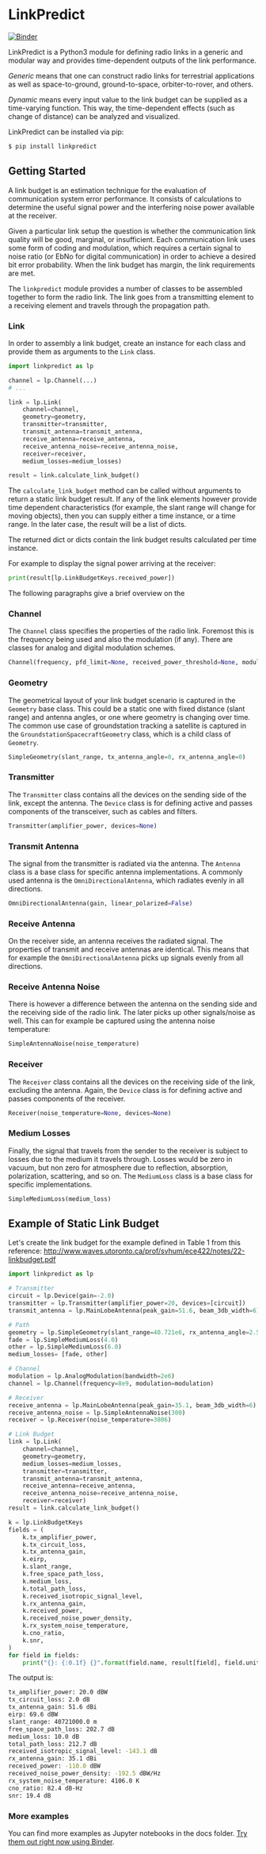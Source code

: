 # LinkPredict

[![Binder](https://mybinder.org/badge_logo.svg)](https://mybinder.org/v2/gl/librecube%2Flib%2Fpython-linkpredict/master?filepath=docs%2Fexamples)

LinkPredict is a Python3 module for defining radio links in a generic
and modular way and provides time-dependent outputs of the link performance.

*Generic* means that one can construct radio links for terrestrial applications
as well as space-to-ground, ground-to-space, orbiter-to-rover, and others.

*Dynamic* means every input value to the link budget can be supplied as a
time-varying function. This way, the time-dependent effects (such as change of
distance) can be analyzed and visualized.

LinkPredict can be installed via pip:

```bash
$ pip install linkpredict
```

## Getting Started

A link budget is an estimation technique for the evaluation of communication
system error performance. It consists of calculations to determine the
useful signal power and the interfering noise power available at the receiver.

Given a particular link setup the question is whether the communication link
quality will be good, marginal, or insufficient. Each communication link uses
some form of coding and modulation, which requires a certain signal to noise
ratio (or EbNo for digital communication) in order to achieve a desired bit
error probability. When the link budget has margin, the link requirements
are met.

The ``linkpredict`` module provides a number of classes to be assembled
together to form the radio link. The link goes from a transmitting element
to a receiving element and travels through the propagation path.

### Link

In order to assembly a link budget, create an instance for each class and
provide them as arguments to the ``Link`` class.

```python
import linkpredict as lp

channel = lp.Channel(...)
# ...

link = lp.Link(
    channel=channel,
    geometry=geometry,
    transmitter=transmitter,
    transmit_antenna=transmit_antenna,
    receive_antenna=receive_antenna,
    receive_antenna_noise=receive_antenna_noise,
    receiver=receiver,
    medium_losses=medium_losses)

result = link.calculate_link_budget()
```

The ``calculate_link_budget`` method can be called without arguments to return
a static link budget result. If any of the link elements however provide time
dependent characteristics (for example, the slant range will change for moving
objects), then you can supply either a time instance, or a time range. In the
later case, the result will be a list of dicts.

The returned dict or dicts contain the link budget results calculated per time
instance.

For example to display the signal power arriving at the receiver:

```python
print(result[lp.LinkBudgetKeys.received_power])
```

The following paragraphs give a brief overview on the

### Channel

The ``Channel`` class specifies the properties of the radio link. Foremost this is
the frequency being used and also the modulation (if any). There are classes
for analog and digital modulation schemes.

```python
Channel(frequency, pfd_limit=None, received_power_threshold=None, modulation=None)
```

### Geometry

The geometrical layout of your link budget scenario is captured in the
``Geometry`` base class. This could be a static one with fixed distance (slant range)
and antenna angles, or one where geometry is changing over time. The common
use case of groundstation tracking a satellite is captured in the
``GroundstationSpacecraftGeometry`` class, which is a child class of ``Geometry``.

```python
SimpleGeometry(slant_range, tx_antenna_angle=0, rx_antenna_angle=0)
```

### Transmitter

The ``Transmitter`` class contains all the devices on the sending side of the
link, except the antenna. The ``Device`` class is for defining active and passes
components of the transceiver, such as cables and filters.

```python
Transmitter(amplifier_power, devices=None)
```

### Transmit Antenna

The signal from the transmitter is radiated via the antenna. The ``Antenna`` class
is a base class for specific antenna implementations. A commonly used antenna
is the ``OmniDirectionalAntenna``, which radiates evenly in all directions.

```python
OmniDirectionalAntenna(gain, linear_polarized=False)
```

### Receive Antenna

On the receiver side, an antenna receives the radiated signal. The properties
of transmit and receive antennas are identical. This means that for example the
``OmniDirectionalAntenna`` picks up signals evenly from all directions.

### Receive Antenna Noise

There is however a difference between the antenna on the sending side and the
receiving side of the radio link. The later picks up other signals/noise as
well. This can for example be captured using the antenna noise temperature:

```python
SimpleAntennaNoise(noise_temperature)
```

### Receiver

The ``Receiver`` class contains all the devices on the receiving side of the
link, excluding the antenna. Again, the ``Device`` class is for defining active
and passes components of the receiver.

```python
Receiver(noise_temperature=None, devices=None)
```

### Medium Losses

Finally, the signal that travels from the sender to the receiver is subject to
losses due to the medium it travels through. Losses would be zero in vacuum, but
non zero for atmosphere due to reflection, absorption, polarization, scattering,
and so on. The ``MediumLoss`` class is a base class for specific implementations.

```python
SimpleMediumLoss(medium_loss)
```

## Example of Static Link Budget

Let's create the link budget for the example defined in Table 1 from this
reference: http://www.waves.utoronto.ca/prof/svhum/ece422/notes/22-linkbudget.pdf

```python
import linkpredict as lp

# Transmitter
circuit = lp.Device(gain=-2.0)
transmitter = lp.Transmitter(amplifier_power=20, devices=[circuit])
transmit_antenna = lp.MainLobeAntenna(peak_gain=51.6, beam_3db_width=6)

# Path
geometry = lp.SimpleGeometry(slant_range=40.721e6, rx_antenna_angle=2.5)
fade = lp.SimpleMediumLoss(4.0)
other = lp.SimpleMediumLoss(6.0)
medium_losses= [fade, other]

# Channel
modulation = lp.AnalogModulation(bandwidth=2e6)
channel = lp.Channel(frequency=8e9, modulation=modulation)

# Receiver
receive_antenna = lp.MainLobeAntenna(peak_gain=35.1, beam_3db_width=6)
receive_antenna_noise = lp.SimpleAntennaNoise(300)
receiver = lp.Receiver(noise_temperature=3806)

# Link Budget
link = lp.Link(
    channel=channel,
    geometry=geometry,
    medium_losses=medium_losses,
    transmitter=transmitter,
    transmit_antenna=transmit_antenna,
    receive_antenna=receive_antenna,
    receive_antenna_noise=receive_antenna_noise,
    receiver=receiver)
result = link.calculate_link_budget()

k = lp.LinkBudgetKeys
fields = (
    k.tx_amplifier_power,
    k.tx_circuit_loss,
    k.tx_antenna_gain,
    k.eirp,
    k.slant_range,
    k.free_space_path_loss,
    k.medium_loss,
    k.total_path_loss,
    k.received_isotropic_signal_level,
    k.rx_antenna_gain,
    k.received_power,
    k.received_noise_power_density,
    k.rx_system_noise_temperature,
    k.cno_ratio,
    k.snr,
)
for field in fields:
    print("{}: {:0.1f} {}".format(field.name, result[field], field.unit))
```

The output is:

```bash
tx_amplifier_power: 20.0 dBW
tx_circuit_loss: 2.0 dB
tx_antenna_gain: 51.6 dBi
eirp: 69.6 dBW
slant_range: 40721000.0 m
free_space_path_loss: 202.7 dB
medium_loss: 10.0 dB
total_path_loss: 212.7 dB
received_isotropic_signal_level: -143.1 dB
rx_antenna_gain: 35.1 dBi
received_power: -110.0 dBW
received_noise_power_density: -192.5 dBW/Hz
rx_system_noise_temperature: 4106.0 K
cno_ratio: 82.4 dB-Hz
snr: 19.4 dB
```

### More examples

You can find more examples as Jupyter notebooks in the docs folder.
[Try them out right now using Binder](https://mybinder.org/v2/gl/librecube%2Flib%2Fpython-linkpredict/master?filepath=docs%2Fexamples).
